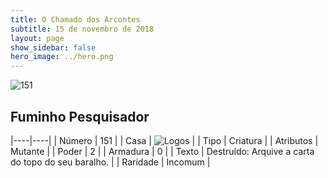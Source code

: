 ```yaml
---
title: O Chamado dos Arcontes
subtitle: 15 de novembro de 2018
layout: page
show_sidebar: false
hero_image: ../hero.png
---
```


![151](https://cdn.keyforgegame.com/media/card_front/pt/341_151_XC9823CQ2V92_pt.png)

## Fuminho Pesquisador

|----|----|
| Número | 151 |
| Casa | ![Logos](https://archonarcana.com/images/thumb/c/ce/Logos.png/22px-Logos.png "Logos") |
| Tipo | Criatura |
| Atributos | Mutante |
| Poder | 2 |
| Armadura | 0 |
| Texto | Destruído: Arquive a carta do topo do seu baralho. |
| Raridade | Incomum |
